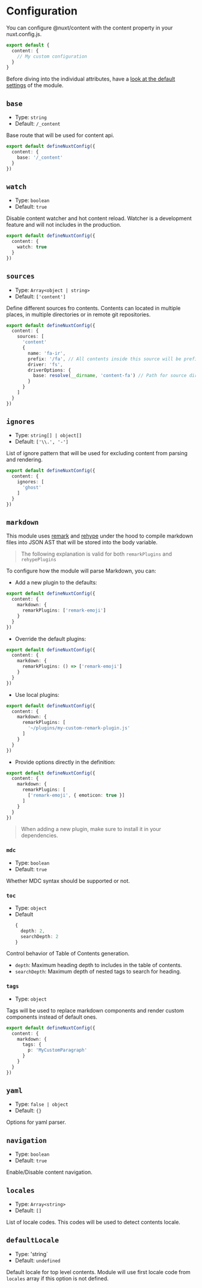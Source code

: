 # Configuration

You can configure @nuxt/content with the content property in your nuxt.config.js.

```ts [nuxt.config.ts]
export default {
  content: {
    // My custom configuration
  }
}
```

Before diving into the individual attributes, have a [look at the default settings][default-settings] of the module.


## `base`

- Type: `string`
- Default: `/_content`

Base route that will be used for content api.

```ts [nuxt.config.ts]
export default defineNuxtConfig({
  content: {
    base: '/_content'
  }
})
```

## `watch`

- Type: `boolean`
- Default: `true`

Disable content watcher and hot content reload. Watcher is a development feature and will not includes in the production.

```ts [nuxt.config.ts]
export default defineNuxtConfig({
  content: {
    watch: true
  }
})
```




## `sources`

- Type: `Array<object | string>`
- Default: `['content']`

Define different sources fro contents.
Contents can located in multiple places, in multiple directories or in remote git repositories.

```ts [nuxt.config.ts]
export default defineNuxtConfig({
  content: {
    sources: [
      'content'
      {
        name: 'fa-ir',
        prefix: '/fa', // All contents inside this source will be prefixed with `/fa`
        driver: 'fs',
        driverOptions: {
          base: resolve(__dirname, 'content-fa') // Path for source directory
        }
      }
    ]
  }
})
```

## `ignores`

- Type: `string[] | object[]`
- Default: `['\\.', '-']`

List of ignore pattern that will be used for excluding content from parsing and rendering.

```ts [nuxt.config.ts]
export default defineNuxtConfig({
  content: {
    ignores: [
      'ghost'
    ]
  }
})
```

## `markdown`

This module uses [remark][remark] and [rehype][rehype] under the hood to compile markdown files into JSON AST that will be stored into the body variable.

> The following explanation is valid for both `remarkPlugins` and `rehypePlugins`

To configure how the module will parse Markdown, you can:

- Add a new plugin to the defaults:

```ts [nuxt.config.ts]
export default defineNuxtConfig({
  content: {
    markdown: {
      remarkPlugins: ['remark-emoji']
    }
  }
})
```

- Override the default plugins:

```ts [nuxt.config.ts]
export default defineNuxtConfig({
  content: {
    markdown: {
      remarkPlugins: () => ['remark-emoji']
    }
  }
})
```

- Use local plugins:

```ts [nuxt.config.ts]
export default defineNuxtConfig({
  content: {
    markdown: {
      remarkPlugins: [
        '~/plugins/my-custom-remark-plugin.js'
      ]
    }
  }
})
```

- Provide options directly in the definition:

```ts [nuxt.config.ts]
export default defineNuxtConfig({
  content: {
    markdown: {
      remarkPlugins: [
        ['remark-emoji', { emoticon: true }]
      ]
    }
  }
})
```

> When adding a new plugin, make sure to install it in your dependencies.

### `mdc`

- Type: `boolean`
- Default: `true`

Whether MDC syntax should be supported or not.

### `toc`

- Type: `object`
- Default
  ```ts
  {
    depth: 2,
    searchDepth: 2
  }
  ```

Control behavior of Table of Contents generation. 
 - `depth`: Maximum heading depth to includes in the table of contents.
 - `searchDepth`: Maximum depth of nested tags to search for heading.


### `tags`

- Type: `object`

Tags will be used to replace markdown components and render custom components instead of default ones.

```ts [nuxt.config.ts]
export default defineNuxtConfig({
  content: {
    markdown: {
      tags: {
        p: 'MyCustomParagraph'
      }
    }
  }
})
```

## `yaml`

- Type: `false | object`
- Default: `{}`

Options for yaml parser.

## `navigation`

- Type: `boolean`
- Default: `true`

Enable/Disable content navigation.

## `locales`

- Type: `Array<string>`
- Default: `[]`

List of locale codes. This codes will be used to detect contents locale.

## `defaultLocale`

- Type: 'string`
- Default: `undefined`

Default locale for top level contents. Module will use first locale code from `locales` array if this option is not defined.




[default-settings]: #defaults

[remark]: https://github.com/remarkjs/remark
[rehype]: https://github.com/rehypejs/rehype